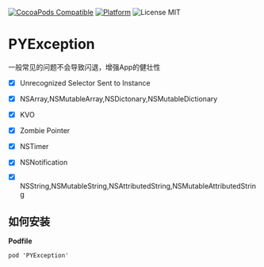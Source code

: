 [![CocoaPods Compatible](https://img.shields.io/cocoapods/v/PYException.svg)](https://img.shields.io/cocoapods/v/PYException.svg)
[![Platform](https://img.shields.io/cocoapods/p/PYException.svg?style=flat)](http://cocoadocs.org/docsets/PYException)
![License MIT](https://img.shields.io/github/license/mashape/apistatus.svg?maxAge=2592000)

# PYException

一般常见的问题不会导致闪退，增强App的健壮性

- [x] Unrecognized Selector Sent to Instance

- [x] NSArray,NSMutableArray,NSDictonary,NSMutableDictionary

- [x] KVO

- [x] Zombie Pointer

- [x] NSTimer

- [x] NSNotification

- [x] NSString,NSMutableString,NSAttributedString,NSMutableAttributedString

## 如何安装

__Podfile__

```
pod 'PYException'
```

